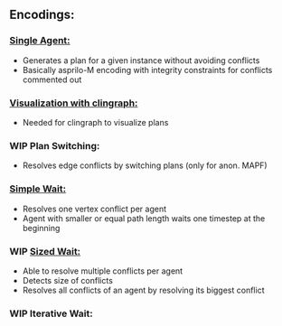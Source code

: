 ## Encodings:
### [Single Agent:](../encoding/single_agent.lp)
- Generates a plan for a given instance without avoiding conflicts
- Basically asprilo-M encoding with integrity constraints for conflicts commented out
### [Visualization with clingraph:](../main/encoding/viz.lp)
- Needed for clingraph to visualize plans
### WIP Plan Switching:
- Resolves edge conflicts by switching plans (only for anon. MAPF)
### [Simple Wait:](../encoding/simple_wait.lp)
- Resolves one vertex conflict per agent
- Agent with smaller or equal path length waits one timestep at the beginning
### WIP [Sized Wait:](../encoding/sized_wait.lp)
- Able to resolve multiple conflicts per agent
- Detects size of conflicts
- Resolves all conflicts of an agent by resolving its biggest conflict

### WIP Iterative Wait:
